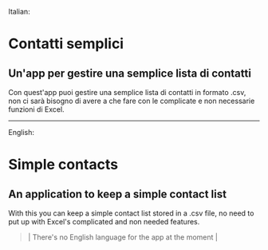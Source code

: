 Italian: 
# Contatti semplici
## Un'app per gestire una semplice lista di contatti

Con quest'app puoi gestire una semplice lista di contatti in formato .csv, non ci sarà bisogno di avere a che fare con le complicate e non necessarie funzioni di Excel.

---

English:

# Simple contacts
## An application to keep a simple contact list

With this you can keep a simple contact list stored in a .csv file, no need to put up with Excel's complicated and non needed features.
> | There's no English language for the app at the moment |
